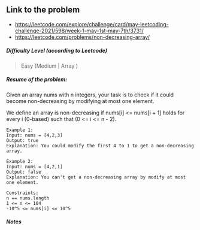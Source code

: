 ## Link to the problem
 
 - https://leetcode.com/explore/challenge/card/may-leetcoding-challenge-2021/598/week-1-may-1st-may-7th/3731/
 - https://leetcode.com/problems/non-decreasing-array/
 
##### Difficulty Level (according to Leetcode)
 
 > Easy (Medium | Array )
 
##### Resume of the problem:

Given an array nums with n integers, your task is to check if it could become non-decreasing by modifying at most one element.

We define an array is non-decreasing if nums[i] <= nums[i + 1] holds for every i (0-based) such that (0 <= i <= n - 2).


```
Example 1:
Input: nums = [4,2,3]
Output: true
Explanation: You could modify the first 4 to 1 to get a non-decreasing array.

Example 2:
Input: nums = [4,2,1]
Output: false
Explanation: You can't get a non-decreasing array by modify at most one element.

Constraints:
n == nums.length
1 <= n <= 104
-10^5 <= nums[i] <= 10^5
```

##### Notes
  